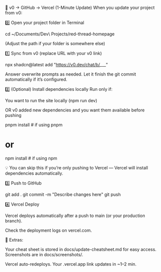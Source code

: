 🚀 v0 → GitHub → Vercel (1-Minute Update)
When you update your project from v0:

0️⃣ Open your project folder in Terminal

cd ~/Documents/Dev\ Projects/red-thread-homepage

(Adjust the path if your folder is somewhere else)

1️⃣ Sync from v0 (replace URL with your v0 link)

npx shadcn@latest add "https://v0.dev/chat/b/___"

Answer overwrite prompts as needed.
Let it finish the git commit automatically if it’s configured.

2️⃣ (Optional) Install dependencies locally
Run only if:

You want to run the site locally (npm run dev)

OR v0 added new dependencies and you want them available before pushing

pnpm install     # if using pnpm
# or
npm install      # if using npm

💡 You can skip this if you’re only pushing to Vercel — Vercel will install dependencies automatically.

3️⃣ Push to GitHub

git add .
git commit -m "Describe changes here"
git push


4️⃣ Vercel Deploy

Vercel deploys automatically after a push to main (or your production branch).

Check the deployment logs on vercel.com.

📂 Extras:

Your cheat sheet is stored in docs/update-cheatsheet.md for easy access.
Screenshots are in docs/screenshots/.


Vercel auto-redeploys. Your .vercel.app link updates in ~1–2 min.
